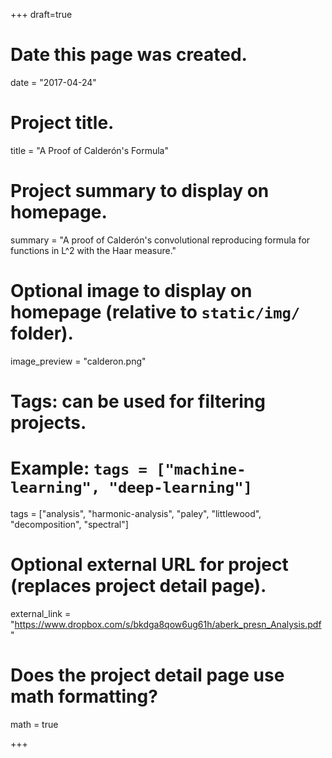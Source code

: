 +++
draft=true
# Date this page was created.
date = "2017-04-24"

# Project title.
title = "A Proof of Calderón's Formula"

# Project summary to display on homepage.
summary = "A proof of Calderón's convolutional reproducing formula for functions in L^2 with the Haar measure."

# Optional image to display on homepage (relative to `static/img/` folder).
image_preview = "calderon.png"

# Tags: can be used for filtering projects.
# Example: `tags = ["machine-learning", "deep-learning"]`
tags = ["analysis", "harmonic-analysis", "paley", "littlewood", "decomposition", "spectral"]

# Optional external URL for project (replaces project detail page).
external_link = "https://www.dropbox.com/s/bkdga8qow6ug61h/aberk_presn_Analysis.pdf"

# Does the project detail page use math formatting?
math = true

+++

